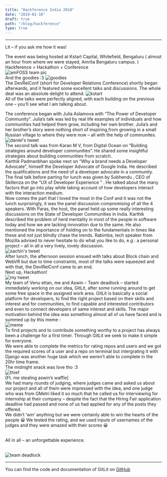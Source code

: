 ```yaml
---
title: "Hackference India 2018"
date: "2019-01-10"
draft: true
path: "/blog/hackference"
type: true
---
```


***

Lit – if you ask me how it was! <br> 

The event was being hosted at Kstart Capital, Whitefield, Bengaluru ( almost an hour from where we were stayed,  Amrita Bengaluru campus. ) <br>
Hackference  = Hackathon + Conference
<br>
<img src="https://lh3.googleusercontent.com/MbEZJ8HCVuP6pfhlY0ftphg_ppg8uM1cPr1uobZk3vvIPEZwJbl9IvsjTnqkvM0th6juNJQ9xRfCAUIcTf77VMEPbSFpbGWgVsHhtcO18FqlNMGLh0LB19KHXvd1D1id06EBRDadyTiOsGiL0nMyeS3IHpt0zu32v76i9Q9O0uVitObMFilnuAFMMSE1hdDO18-rAcTKkImV-fEDiMZHnjYaeToQVYCmxzYj2f_Yp2d0jlreVzZfYVRH1Ta8PslEEqhmh8xCFieqzmTWYZe7V9YYEnKyyNS5Lm1I3ILKeuFFcPPB1tIidv_7wUekKK1GDFIm0BTzu3PNJvmaj3CWrrJ8VNhbR2M3TIbpKmLxcteLNHZYrIoLkhE8iSjHZOVQrA-wErxT2gTUtOAeO5LkNxVbUmDrBzwcdhVil0dwu-_lb6UU9-2fwDHm2wYoOQu1Wq17rdNxvlkRveTThNs8Bn2x2lzYsqBbDx9pKHWZckOLxpFUAS9yNEhmKD_y5yfbWXfvAGbAc1g1N3TlTw4a8PlADcb5klyr3_ZRskkcYlRPG9CcyOEIIvsX8Le0jx_EcPJEbf5usg9cIlphKnkP-gimbu03R6Qyf8UnuXEP64SnPal4fHdlmrK9R2VjHvA-QqX3PIfJ90U6Tbyu52cK8fX7xX4YaQ9TQYOSHcMOOhlq4ZOrsJ5JqDoK9VYzI2tOHYUx08STzgGUUkbWg2I8baiR=w633-h475-no" alt="amFOSS team pic">
<br>
And the goodies :3
<img src="https://lh3.googleusercontent.com/8TqhSVZYEAA-yzZJUvyBFikNbDYKbqwTc5hX1LfR30qDhjTwD3hqq7hfl81uIbqSQdczyxeFuEty375CSB_nth1kSQfLhorPBdlMJKaxDhlnZW3GlEGv8ksPxyJ0Zs4z4k_8ImLby34cSEkeLVo6kzPyV4fjeeJLxMUsG8L5yCLpE-M--WN_0oSB9hj77gvKqfyFNiUfgNGKPPuTEK5yAspeWFvxLw-Oll1ppsqDWiwJJgRFP4lHERI7cuT2m5-c6J_Mwc21Ay1Kd0tMOMc2wtDukOFupT8V9-kchrRn3_bUwn4Zvg4DXRat4oqoRxD105KxR3y3lfHDeCmPtmORWLiE4SCk_PlOxL3nD8WwqKSzFwQBezZbGPB9HlclibYQHGO-VXVlhtuGnxaEEazfuWYeBiBEZw0w6xEgfvYbQEHjZgpAbFPIFj-HOxflbwGzKUYZXCYHopPff1kUPJJo271BTMA0Xq8dQ7W7uw7YY59SZPJgZ3oNRNHt5agNEhpKCKdNldYPcNldVbRfob8moz3pKHWED9tyN550jZcCgBTmOFQNY-phSyFe9ptaHNT8uhLw5aUntswFw7EWV7YW0kD9kFPa_HXege9Ht4TBMDsLs3ZhMDev8GmLOgHrhEF7JJHaKil7qRZudnkFHA4H51EV0WT494x7cBoM-5t-aIwG81NWUFlIDkN5wqRKcD1I3q9Dgkzq8BnGw4cVQTdftOCy=w475-h633-no" alt="goodies">
<br>
The DevRelConf (short for Developer Relations Conference) shortly began afterwards, and it featured some excellent talks and discussions. The whole deal was an absolute delight to attend.
<img src="https://lh3.googleusercontent.com/6CL5jzbCpwTRmCtZiSLXEmwixS3R6JZAc5dJCJ2ZM01BkwvsPfvkZx4_usMhalzb0l3xTnFc4vTWpfxCXP4Ysj1jWK85uDV7da8o94U2TYE4Aezc_zajQQlghwBlv2I1cogHV4xfaocSnyuQeK3fAp8hpkoM1rcIqAlRMiHXDNRgvHhGf339AriNnVIHVqORoZ4Qb-3E5J4YzJaFkCgk-pQbl4ytnMKhxFg6Krm7CM4R79xXgiG8FDCzizc6xWvMEfr6bc-IguMpPaZFCZDi8GrxnNFRDinHvKFjMj09Ap7zaWqqQG2xS1SsHAbVewFdg2klxu-wBFy0GhUscJbUd19HYN14tv0sM8X9d5Kat2pszR_tmV5cl2N26KeEfRP_ctgk09F_Cs06EYY4yE2G16pjEPIWQxvsd4Q2jkUpuLZviPbnjL-iuwcwvPaezazUBgJgc94f6u-EUKlo166bk3dHoP2bwtx-Jm5IAYXh4pkwwYX5e0eGcNeb2nT3mlqhERRfXGd_XiEAzHMZgeD8PZ2OJHzDkFX-lntoSPyhXfmwvYsi3lCqBJ0dWGTZMXblNk7ZGfYtvQu2XoSixwke3-LyPJReraZ4AwRnnRslTZtWBj2UgSIdhLBHJt8GnCy0lX10qXntCTcjcz3rD-2lqcn0OxA6Dk0gpFvDm11tEdF9fF7XXlpMmHKBITF2ZoTXQEybDYi9iL3IsD2IeGeJnzaB=w844-h633-no" alt="kstart"> 
<br>
All of the talks were perfectly aligned, with each building on the previous one – you’ll see what I am talking about. <br>

The conference began with Julia Aslamova with “The Power of Developer Community”. Julia’s talk was led by real life examples of individuals and how communities had helped them grow, including her own brother. Julia’s and her brother’s story were nothing short of inspiring,from growing in a small Russian village to where they were now – all with the help of communites. <br> 
<img src="https://lh3.googleusercontent.com/6-iOxc9AKOTB1Jsc6KjZkbKK5X50LJZUWk1amumskvFlSYwwbIrcupRG6RorV2RS95eKNpAWht1ann4h7wEvHZc_QkY-UjSkJYpai5Vvw9lbq8uPRhNgR4v0Gguz0Wne9sXWC8UKKssH5bCqpJ-QGNYDKXDdYQUtEqCJWU3SmjQJSKEHsxocdq_trVi51Vq2H4Ybm40j0tPe1B8MPJxZBMueSPR1fYQBfumS9EXIEThqn3RVqUnfSU0lMd55bBP2O4wQ2wjXsUkBgqp6yJZ0IfMwbM4KCYPg2XnBvM5AbwDkDmgHZLWovB1JhBEskbvWW7kHTeSJ2vl1T0XsvqwUuQRbHEmzTQ0tnpEAv-a6zX7hgIbL-kaFIiEEIDv1JAUmYeftYIlTSRSszxGXzF0KmmwvIl0FAp1cnb8w3Ym150DHxbnVJAnDe94YIMbe3QYbY3Dx6kJ4myaWc6FNQsSH7m8dOwpZr_w3XTh-dxAm0jJe0dVjMY_RnW0cdzizzdDUXTxb5FFpiS7Wqyjjwptc1RYUlAfq7esqfeUMSQH6XUTEnIo6j1_4yZX1XOQZ_3iZrvGa5Zcfe5mVneXCUOQXtHakpK1SW_HzenZk2YMtfLjgBZfXpfcMD3uEJ7L9XwE-qKWdVk2wIpVc2tK9_wWJMP0icwKxYPBF_cWFwbBNNoKHbxj-hDKTsoS63YpL4KzyFgqWbUPKoadFus_4nkjiscyi=w619-h232-no" alt="daniel's tweet">
<br>
The second talk was from Karan M V, from Digital Ocean on “Building strategies around developer communities”. He shared some insightful strategies about building communities from scratch.
<br>
Karthik Padmanbhan spoke next on “Why a brand needs a Developer Advocate”, himself the Developer Advocate of Google India. He described the qualifications and the need of a developer advocate in a community.
<br>
The final talk before parting for lunch was given by Subhendu , CEO of Skillenza on the “UX of Developer Experience ” . He talked about the many factors that go into play while taking account of how developers interact with the interaction medium.
<br>
Now comes the part that I loved the most in the Conf and it was not the lunch surprisingly, it was the panel discussion compromising of all the 4 speakers. With Paras, the host, the panel held up some really interesting discussions on the State of Developer Communities in India. Karthik described the problem of herd mentality in most of the people in software today and how we are lacking innovation due to the same. He also mentioned the importance of holding on to the fundamentals in times like these and not just blindly chase the trends. Rabimba, tech speaker from Mozilla advised to never hesitate to do what you like to do, e.g : a personal project – all in all a very lively, lovely discussion.<br>
<img src="https://lh3.googleusercontent.com/dcHtry54xkWY8NaH2xrX53TcPwU_oQrP01gUBgNtue_EZZISfXPa5IY2ebhrxZSBAXAx4CuMUWmrkNvw-SMtOpNvf5u5aV7G6n_ZlA2tapS-MYfzKYUtuBnyXs3EmCY6biqF0QPUVIMLkSx_YmDLGTdQk9hEon-3O87sN7GMPEDroLRPF6EA-e61f4k4_qwaZIo_2Qh2WajZFlU3_Bg7iMcFxVzRpdkESFmSJZ59_eW9-7WchbUM5rGCzMsdPJvkBfZvP5FMMeZKWiB03gUKsENvEpc47-xaocLz4YLd5ytF43Vu-eAlPTMMFcVeiAF8MykqgzSdCroYHrhwm1L3TC0pcoPzZpIU8Kw2pGg2KWzqj747vxSoSio-UD6vP4suhIl8tDEYHvo2whwwlxMxcEmqFqfNPNVioiedgoN1L9kwQhUmLYesfKugPhmuk6MhMW1QpOmGitOptGFlZKP_IjdrP4U-yJ2eVlQHW07R_LsvlvZs6LpR1d-ngsVCbT9nxgnYWpuwOzpabwWHKaAfYADR5IfWfoa4d_2lw_xNSh1kY7xgwR1uZwyruG0gKA1KMiRHsAhEMM6oQKdWWe6dSbhpL-KfQUHyMZjEV--0gKc5VrZ3T5_kLr_cvP7U3AiQAAPdEvWeq09iSMpBVNYQgS9qDs9iAG9Rsm69oErUD5E7qhbYBSPreBWSm_pF4v8rf8YCoKOvXlsftJk_rA6EfW51=w494-h604-no" alt="sachin's tweet">
<br>
After lunch, the afternoon session ensued with talks about Block chain and WebVR but due to time constraints, most of the talks were squeezed and with that, the DevlRelConf came to an end.
<br>
Next up, Hackathon! <br>
<img src="https://lh3.googleusercontent.com/qx6IgHB47-m0BHpV1VFdjI7c5rSlBmFXHO7zAKsnlIMg9xie8nPUMIqtaCnJcHA442G2g_XHQnhQSTtcAbwSPMO4Px3TRk9d-2J-uQcfKdqfVkoX1Mo9P66FR0A_jG7R6sX1VPurN2KwZ_tTWSIfrvaTrSe-Hp88ixvXpZHebr2gBwBGbl8uu-VNb6nqgwRqqEcO51u5kzWnb1avHMZifrgsGObNjuCBiIbA-KMNvbeL6QwiVZP27H_iLAAAHqZSI2DGCya5JvGoY2nU7ltQKi4VcuyA2hTK8kqOqtOSFwLEawocIdITm6VhCj5b9RRl0JM4zyAYVRdMbkt-EkIVO2P8GgHLVVf3laQYjoZ-RWkfoRSalGMcL2dMaDAwIFEDOirFy8_EORHp6NBTaJQrcwIwO8bjdogjcFVaDBpGqxhW0Jc8Q7RpUpwIbbDDdhB1JTUitn7bFkXK_KkmRvDcsWQU84ferpSeHi9saKup_ZDMndwVU9T84vHW7_ZEkpdteB5ABXRl2jWnCrOk4FdKHKbGjml7WraLaw-7Sa_Asn-bo-bpzT759zs4LRQq24BB4emfCEGIrXBadLTBaMB0Z4c6KNTCwbZ83TneeKY1-0_0gq2x_YVxYNfKlkVh4uCLBUTlkMspo3FfF3EKWoMRvGJjG4QCB5BgHxgUd2rnH97W29bFVntk1ks7M4ZvGody-CeB_1I8gAMLNVeu1IdXT0q1=w406-h543-no" alt="my tweet">
<br>
My team of Venu ettan, me and Aswin – Team deadlock – started immediately working on our idea, GitLit, after some running around to get some free space in the assigned work area. GitLit is basically a social platform for developers, to find the right project based on their skills and interest and for communities, to find capable and interested contributors and even to connect developers of same interest and skills. The major motivation behind the idea was something almost all of us have faced and is summed up by this meme : <br>
<img src="https://lh3.googleusercontent.com/_YzmLB8bYXxRL8tn4rr6yHsn04f9UA9zgny-LosH8rz_6PloLaMyn0EY-HLzstDMlzqU8QUC3UeLyIyadYnnbkxexvEFUlwDqxGuOSK1E-QNL4EydVziZf1jUrxYKzsxu_SMahaDYykI90wFpldz3fjyNb5bQqX4wYt-4Q0foTqe0zlF9WnycwdrlQ9pT3VVUwptybIqCBJWWw88MAcizTRrah71QJGLQ5jKI-cwiHOaZkno11GoPiMiFkfLbDpMXBrsRRItzylXIw43i49qUUf6eAGA7VwjtF0dUaN8Fls9zDMay2C5FYW08AKfJm7QBqFL08GRXNC5rdIHEvel36rQN8KbkAfNYIDw1GTmcm8KeH6btVVRDTahr8aRnAr9TSwOhy0kMLXF0w_yO8Upwj_tYxNUDgWKJNSJ27LP3obD9cFp1cA-Z-XtxChID71rvBRIJk_SwulW29zouaROcUMxYySGTAtEm-noQ24ohr_yFVICL1hbn-ecQaBv6vSlcut7s6g6ChsBbl-aj4GPHxVdWYolHnaYOK2mMehUGf4IOAw9fdqWRuuE3WrA9984HOaib_wLLl6or9b5bHMA9yrWpA4NH902iaRhF961dlCiqtvCUiz1VUu7bxNhcMA_7RwHqK5IVHmoJdvvYuqGSVnUCfXYUTCRrSvCLKUbYs23p05sVbaq25Z2SgcHg47xdYpJgLpHnru2dR9MDjgmRqMQ=w461-h507-no" alt="meme">
<br>
To find projects and to contribute something worthy to a project has always been a challenge for a first timer. Through GitLit we seek to make it simple for everyone.
<br>
We were able to complete the metrics for rating repos and users and we got the required scores of a user and a repo on terminal but intergrating it with Django was another huge task which we weren’t able to complete in the 20hr time frame.
<br>
The midnight snack was love tho :3
<br>
<img src="https://lh3.googleusercontent.com/diUH53c3BV6jw_1rUyfavSrzfZ5FTdOBMqifuGhGXEAKBD3I4U8e-rASRY0PnHpHhiADo8rPs18F-J6jxawCFFRfGSzSQN7EpzZUFcniVLhKD2IKWQ4xgUiY2ONCPfoYRB142-R9iwDE6iGlp5wEEsQ1QsWJdWvJmBtUtAZx0a8bkWU49AEKvOupmXVk8RBlupWJMg2lfy67nH-LmcIhNZOi-KefA2LB3g__oJNmkhABsWPYQWNXbQEatt0IrsNVkZYHUMj31SBsps4IwFe5BeRD34tbVVlckNvxtDkhwvWOELCdzMFdieyHaasdkQR5rRAB-9byKLcy6NfcDm4dp4UFirftbelzLr-AXhsAymadeey5LcAM0SxQ4zMcLx0o0wSuZR4YJtWVNM9a93YXzc6VI-Ccz0d4ig92gJyrbeY1CEsEfgL9brMh6UqZRoOfWmOIDW3yEepjLZOEsdLyxpu5tZjrpsi8lhf4CpEj-J29Um2W350Q4A0IeOd1gB55wiITHeXwPS_7KkcAxS6yrkmPzBen-EfdSJNbQRJJsOMGD6uGj8D_lcb-JZjjgee-Qr-WmFljreyzI_hFEQIgBgvhc75OUW2vsZeH4mmjqLwLtgzn4DRFamkj0pdiqJQR_mH43HWhcBNl7kBbhbVDsJ4xzSK1tD7O1OkhXfReDLg0y_9GZzQCpWryEmmCfAUBCMYzUUoo3oUrlrFt8b0NhHww=w472-h629-no" alt="thief"> 
<br>
[Ft. me stealing aswin’s waffle]
<br>
We had many rounds of judging, where judges came and asked us about our project and all of them were impressed with the idea, and one judge who was from GMetri  liked it so much that he called us for interviewing for internship at their company – despite the fact that the Hiring Fair application deadline had passed and none of us had applied for any of the posts they offered.
<br>
We didn’t ‘win’ anything but we were certainly able to win the hearts of the people 😀 We tested the rating, and we used inputs of usernames of the judges and they were amazed with their scores 😀
<br> <br>
 
All in all – an unforgettable experience.

<br>
<img src="https://lh3.googleusercontent.com/Ifmf7C3-mh1COii3757J_lLU7Upj9KB2TxBJyC1bVdwLceOil06bvhD6MnWoZzH2V7X6XojvTC8PiG0ensIhjTYVVFqOV4KWYfvUOco5zmgHbvrlz_gjX-SeHhjmpRpLUAaPdS5eaBQSyDGHoCPkeXyY-ocfui8eM0_DNMxoI5U2Oqj1FHTgsCetoRbATkasI3CUaT2ntXK3llMmqsB4ZKMpVLbkDbE4xYHnnwKKBm87PHSJgo6wdzQJoe5Wmmnf0W28386AJ-dpINKvSzLrfMFTCgcCNVIB1RvzkNp8zmfTs3SJmB70u8gYzdIh9WC4mZ124mNnRmkQ9YbzjDZBUBhO77Z0M6o6q5NHbW0hriOXL3CU1uXD1PAvLM7b64YMmoGrXGIXDLgqpvM4NzIO-SMNp1gPKtHDF5p1wDmlGE57rEBSwmmmjb57TKNw9heiVqT4qEneuvmDzLUiu5aQ3VbKYNjhakyiUDTe7Ef_iKeoGdJNzw6GFjiVMeLkuRWrPW-Va33zaUXUVsnF9KQEZtAu0K1B3mme4kpoIwHAqnTQgqNCyfkDdXPS_7mnzB3DYewS9idsXuJeu5gj5pTnwEXOZ1VDCj1JFM5z-4TSzeb4bWFsP5bI7NDeAVGmNZJwTeX59pF0FkTRRbD-AhI6-3xuaH6g7wFJi-iu8zoMBZXAZGpbI1pdbhscshHUBXSlv5p-Vi3o6A77d3qhNO8R3Jpy2Q=w435-h633-no" alt="team deadlock">
<br>

***

You can find the code and documentation of GitLit on [GitHub](http://github.com/amfoss/gitlit)

